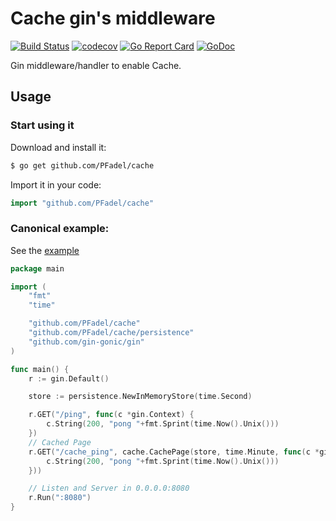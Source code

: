 # Cache gin's middleware

[![Build Status](https://travis-ci.org/gin-contrib/cache.svg)](https://travis-ci.org/gin-contrib/cache)
[![codecov](https://codecov.io/gh/gin-contrib/cache/branch/master/graph/badge.svg)](https://codecov.io/gh/gin-contrib/cache)
[![Go Report Card](https://goreportcard.com/badge/github.com/PFadel/cache)](https://goreportcard.com/report/github.com/PFadel/cache)
[![GoDoc](https://godoc.org/github.com/PFadel/cache?status.svg)](https://godoc.org/github.com/PFadel/cache)

Gin middleware/handler to enable Cache.

## Usage

### Start using it

Download and install it:

```sh
$ go get github.com/PFadel/cache
```

Import it in your code:

```go
import "github.com/PFadel/cache"
```

### Canonical example:

See the [example](example/example.go)

```go
package main

import (
	"fmt"
	"time"

	"github.com/PFadel/cache"
	"github.com/PFadel/cache/persistence"
	"github.com/gin-gonic/gin"
)

func main() {
	r := gin.Default()

	store := persistence.NewInMemoryStore(time.Second)

	r.GET("/ping", func(c *gin.Context) {
		c.String(200, "pong "+fmt.Sprint(time.Now().Unix()))
	})
	// Cached Page
	r.GET("/cache_ping", cache.CachePage(store, time.Minute, func(c *gin.Context) {
		c.String(200, "pong "+fmt.Sprint(time.Now().Unix()))
	}))

	// Listen and Server in 0.0.0.0:8080
	r.Run(":8080")
}
```
